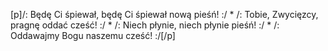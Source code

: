 [p]/: Będę Ci śpiewał, będę Ci śpiewał nową pieśń! :/ * /: Tobie, Zwycięzcy, pragnę oddać cześć! :/ * /: Niech płynie, niech płynie pieśń! :/ * /: Oddawajmy Bogu naszemu cześć! :/[/p]